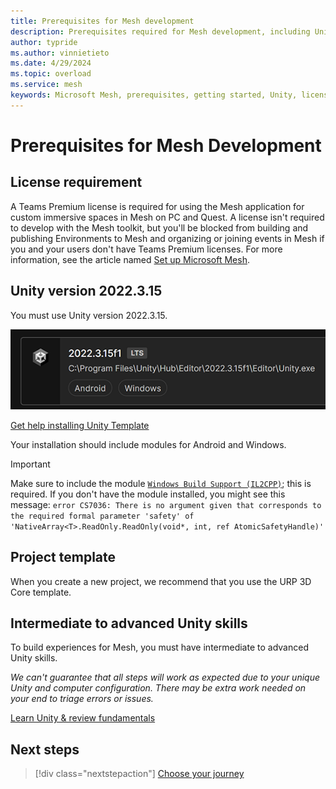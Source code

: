 ```yaml
---
title: Prerequisites for Mesh development
description: Prerequisites required for Mesh development, including Unity information.
author: typride
ms.author: vinnietieto
ms.date: 4/29/2024
ms.topic: overload
ms.service: mesh
keywords: Microsoft Mesh, prerequisites, getting started, Unity, license
---
```


# Prerequisites for Mesh Development

## License requirement

A Teams Premium license is required for using the Mesh application for custom immersive spaces in Mesh on PC and Quest. A license isn't required to develop with the Mesh toolkit, but you'll be blocked from building and publishing Environments to Mesh and organizing or joining events in Mesh if you and your users don't have Teams Premium licenses. For more information, see the article named [Set up Microsoft Mesh](../../Setup/Content/setup-m365-mesh.md).

## Unity version 2022.3.15

You must use Unity version 2022.3.15.

![A screenshot of the required version of Unity.](../../media/get-started-developing-mesh/image002.png)

[Get help installing Unity Template](https://docs.unity3d.com/hub/manual/InstallEditors.html)

Your installation should include modules for Android and Windows. 

> [!IMPORTANT]
> Make sure to include the module [`Windows Build Support (IL2CPP)`](https://docs.unity3d.com/2023.2/Documentation/Manual/IL2CPP.html); this is required. If you don't have the module installed, you might see this message: `error CS7036: There is no argument given that corresponds to the required formal parameter 'safety' of 'NativeArray<T>.ReadOnly.ReadOnly(void*, int, ref AtomicSafetyHandle)'`

## Project template

When you create a new project, we recommend that you use the URP 3D Core template.

## Intermediate to advanced Unity skills

To build experiences for Mesh, you must have intermediate to advanced Unity skills.

*We can't guarantee that all steps will work as expected due to your unique Unity and computer configuration. There may be extra work needed on your end to triage errors or issues.*

[Learn Unity & review fundamentals](https://learn.unity.com/)

## Next steps

> [!div class="nextstepaction"]
> [Choose your journey](choose-your-journey.md)
